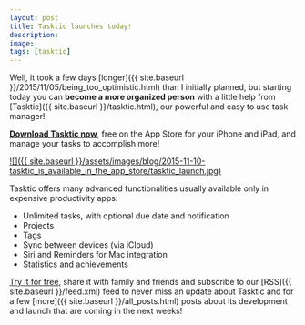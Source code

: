 ```yaml
---
layout: post
title: Tasktic launches today!
description:
image:
tags: [tasktic]
---
```

Well, it took a few days [longer]({{ site.baseurl }}/2015/11/05/being_too_optimistic.html) than I initially planned, but starting today you can **become a more organized person** with a little help from [Tasktic]({{ site.baseurl }}/tasktic.html), our powerful and easy to use task manager!

**[Download Tasktic now](https://geo.itunes.apple.com/us/app/tasktic-manage-your-tasks/id1036139076?mt=8&at=1000l3L9&ct=blog)**, free on the App Store for your iPhone and iPad, and manage your tasks to accomplish more!

[![]({{ site.baseurl }}/assets/images/blog/2015-11-10-tasktic_is_available_in_the_app_store/tasktic_launch.jpg)](https://geo.itunes.apple.com/us/app/tasktic-manage-your-tasks/id1036139076?mt=8&at=1000l3L9&ct=blog)

Tasktic offers many advanced functionalities usually available only in expensive productivity apps:

-   Unlimited tasks, with optional due date and notification
-   Projects
-   Tags
-   Sync between devices (via iCloud)
-   Siri and Reminders for Mac integration
-   Statistics and achievements

[Try it for free](https://geo.itunes.apple.com/us/app/tasktic-manage-your-tasks/id1036139076?mt=8&at=1000l3L9&ct=blog), share it with family and friends and subscribe to our [RSS]({{ site.baseurl }}/feed.xml) feed to never miss an update about Tasktic and for a few [more]({{ site.baseurl }}/all_posts.html) posts about its development and launch that are coming in the next weeks!